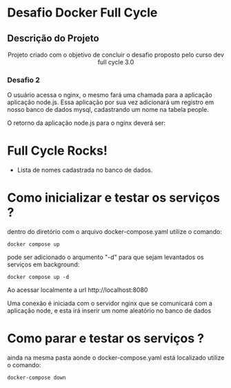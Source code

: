# Desafio Docker Full Cycle

## Descrição do Projeto
<p align="center">Projeto criado com o objetivo de concluir o desafio proposto pelo curso dev full cycle 3.0</p>

<h3>Desafio 2</h3>

O usuário acessa o nginx, o mesmo fará uma chamada para a aplicação aplicação node.js. Essa aplicação por sua vez adicionará um registro em nosso banco de dados mysql, cadastrando um nome na tabela people.

O retorno da aplicação node.js para o nginx deverá ser:

<h1>Full Cycle Rocks!</h1>

- Lista de nomes cadastrada no banco de dados.
# Como inicializar e testar os serviços ?
  dentro do diretório com o arquivo docker-compose.yaml utilize o comando:
    <pre>```docker compose up```</pre>


  pode ser adicionado o arqumento "-d" para que sejam levantados os serviços em background:
    <pre>``docker compose up -d``</pre>

  Ao acessar localmente a url
    http://localhost:8080

Uma conexão é iniciada com o servidor nginx que se comunicará com a aplicação node, e esta irá inserir um nome aleatório no banco de dados


# Como parar e testar os serviços ?
  ainda na mesma pasta aonde o docker-compose.yaml está localizado utilize o comando:
    <pre>```docker-compose down```</pre>